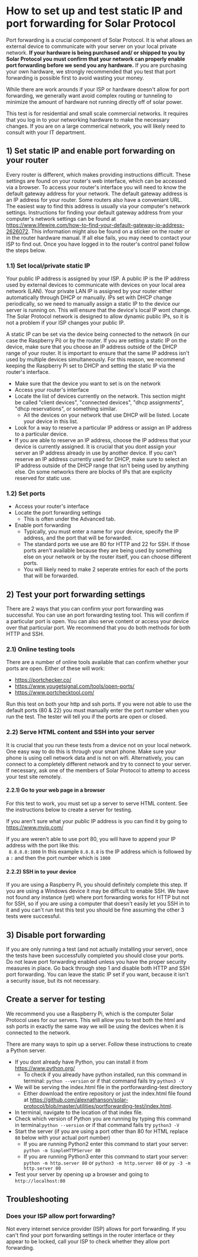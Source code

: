 # How to set up and test static IP and port forwarding for Solar Protocol

Port forwarding is a crucial component of Solar Protocol. It is what allows an external device to communicate with your server on your local private network. <strong>If your hardware is being purchased and/ or shipped to you by Solar Protocol you must confirm that your network can properly enable port forwarding before we send you any hardware.</strong> If you are purchasing your own hardware, we strongly recommended that you test that port forwarding is possible first to avoid wasting your money.

While there are work arounds if your ISP or hardware doesn't allow for port forwarding, we generally want avoid complex routing or tunneling to minimize the amount of hardware not running directly off of solar power.

This test is for residential and small scale commercial networks. It requires that you log in to your networking hardware to make the necessary changes. If you are on a large commerical network, you will likely need to consult with your IT department.

## 1) Set static IP and enable port forwarding on your router

Every router is different, which makes providing instructions difficult. These settings are found on your router's web interface, which can be accessed via a browser. To access your router's interface you will need to know the default gateway address for your network. The default gateway address is an IP address for your router. Some routers also have a conveniant URL. The easiest way to find this address is usually via your computer's network settings. Instructions for finding your default gateway address from your computer's network settings can be found at https://www.lifewire.com/how-to-find-your-default-gateway-ip-address-2626072. This information might also be found on a sticker on the router or in the router hardware manual. If all else fails, you may need to contact your ISP to find out. Once you have logged in to the router's control panel follow the steps below.

### 1.1) Set local/private static IP

Your public IP address is assigned by your ISP. A public IP is the IP address used by external devices to communicate with devices on your local area network (LAN). Your private LAN IP is assigned by your router either automatically through DHCP or manually. IPs set with DHCP change periodically, so we need to manually assign a static IP to the device our server is running on. This will ensure that the device's local IP wont change. The Solar Protocol network is designed to allow dynamic public IPs, so it is not a problem if your ISP changes your public IP. 

A static IP can be set via the device being connected to the network (in our case the Raspberry Pi) or by the router. If you are setting a static IP on the device, make sure that you choose an IP address outside of the DHCP range of your router. It is important to ensure that the same IP address isn't used by multiple devices simultaneously. For this reason, we recommend keeping the Raspberry Pi set to DHCP and setting the static IP via the router's interface.

* Make sure that the device you want to set is on the network
* Access your router's interface
* Locate the list of devices currently on the network. This section might be called "client devices", "connected devices", "dhcp assignments", "dhcp reservations", or something similar.
	* All the devices on your network that use DHCP will be listed. Locate your device in this list.  
* Look for a way to reserve a particular IP address or assign an IP address to a particular device.
* If you are able to reserve an IP address, choose the IP address that your device is currently assigned. It is crucial that you dont assign your server an IP address already in use by another device. If you can't reserve an IP address currently used for DHCP, make sure to select an IP address outside of the DHCP range that isn't being used by anything else. On some networks there are blocks of IPs that are explicity reserved for static use.

### 1.2) Set ports

* Access your router's interface
* Locate the port forwarding settings
	* This is often under the Advanced tab.
* Enable port forwarding
	* Typically, you must enter a name for your device, specify the IP address, and the port that will be forwarded.
	* The standard ports we use are 80 for HTTP and 22 for SSH. If those ports aren't available because they are being used by something else on your network or by the router itself, you can choose different ports.
	* You will likely need to make 2 seperate entries for each of the ports that will be forwarded.

## 2) Test your port forwarding settings

There are 2 ways that you can confirm your port forwarding was successful. You can use an port forwarding testing tool. This will confirm if a particular port is open. You can also serve content or access your device over that particular port. We recommend that you do both methods for both HTTP and SSH.

### 2.1) Online testing tools

There are a number of online tools available that can confirm whether your ports are open. Either of these will work:

* https://portchecker.co/
* https://www.yougetsignal.com/tools/open-ports/
* https://www.portchecktool.com/

Run this test on both your http and ssh ports. If you were not able to use the default ports (80 & 22) you must manually enter the port number when you run the test. The tester will tell you if the ports are open or closed.

### 2.2) Serve HTML content and SSH into your server

It is crucial that you run these tests from a device not on your local network. One easy way to do this is through your smart phone. Make sure your phone is using cell network data and is not on wifi. Alternatively, you can connect to a completely different network and try to connect to your server. If necessary, ask one of the members of Solar Protocol to attemp to access your test site remotely.

#### 2.2.1) Go to your web page in a browser

For this test to work, you must set up a server to serve HTML content. See the instructions below to create a server for testing.  

If you aren't sure what your public IP address is you can find it by going to https://www.myip.com/

If you are weren't able to use port 80, you will have to append your IP address with the port like this:<br>
` 8.8.8.8:1000` In this example `8.8.8.8` is the IP address which is followed by a `:` and then the port number which is `1000`

#### 2.2.2) SSH in to your device

If you are using a Raspberry Pi, you should definitely complete this step. If you are using a Windows device it may be difficult to enable SSH. We have not found any instance (yet) where port forwarding works for HTTP but not for SSH, so if you are using a computer that doesn't easily let you SSH in to it and you can't run test this test you should be fine assuming the other 3 tests were successful. 

## 3) Disable port forwarding

If you are only running a test (and not actually installing your server), once the tests have been successfully completed you should close your ports. Do not leave port forwarding enabled unless you have the proper security measures in place. Go back through step 1 and disable both HTTP and SSH port forwarding. You can leave the static IP set if you want, because it isn't a security issue, but its not necessary.

## Create a server for testing

We recommend you use a Raspberry Pi, which is the computer Solar Protocol uses for our servers. This will allow you to test both the html and ssh ports in exactly the same way we will be using the devices when it is connected to the network.

There are many ways to spin up a server. Follow these instructions to create a Python server.

* If you dont already have Python, you can install it from https://www.python.org/
	* To check if you already have python installed, run this command in terminal: `python --version` or if that command fails try `python3 -V`
* We will be serving the index.html file in the portforwarding-test directory
	* Either download the entire repository or just the index.html file found at https://github.com/alexnathanson/solar-protocol/blob/master/utilities/portforwarding-test/index.html.
* In terminal, navigate to the location of that index file.
* Check which version of Python you are running by typing this command in terminal:`python --version` or if that command fails try `python3 -V`
* Start the server (if you are using a port other than 80 for HTML replace `80` below with your actual port number)
	* If you are running Python2 enter this command to start your server: `python -m SimpleHTTPServer 80`
	* If you are running Python3 enter this command to start your server: `python -m http.server 80` or `python3 -m http.server 80` or `py -3 -m http.server 80`
* Test your server by opening up a browser and going to `http://localhost:80`

## Troubleshooting

### Does your ISP allow port forwarding?

Not every internet service provider (ISP) allows for port forwarding. If you can't find your port forwarding settings in the router interface or they appear to be locked, call your ISP to check whether they allow port forwarding. 